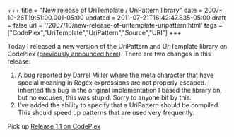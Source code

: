 +++
title = "New release of UriTemplate / UriPattern library"
date = 2007-10-26T19:51:00.001-05:00
updated = 2011-07-21T16:42:47.835-05:00
draft = false
url = '/2007/10/new-release-of-uritemplate-uripattern.html'
tags = ["CodePlex","UriTemplate","UriPattern","Source","URI"]
+++

Today I released a new version of the UriPattern and UriTemplate library on CodePlex ([previously announced here](http://musingmarc.blogspot.com/2007/06/uritemplate-project-on-codeplex.html)). There are two changes in this release:

1.  A bug reported by Darrel Miller where the meta character that have special meaning in Regex expressions are not properly escaped. I inherited this bug in the original implementation I based the library on, but no excuses, this was stupid. Sorry to anyone bit by this.
2.  I've added the ability to specify that a UriPattern should be compiled. This should speed up patterns that are used very frequently.

Pick up [Release 1.1 on CodePlex](http://www.codeplex.com/UriTemplate)
